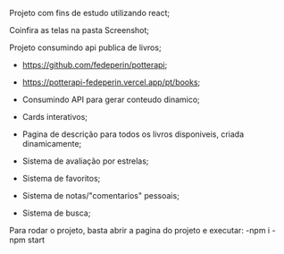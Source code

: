 Projeto com fins de estudo utilizando react;

Coinfira as telas na pasta Screenshot;

Projeto consumindo api publica de livros;
- https://github.com/fedeperin/potterapi;
- https://potterapi-fedeperin.vercel.app/pt/books;

- Consumindo API para gerar conteudo dinamico;
- Cards interativos;
- Pagina de descrição para todos os livros disponiveis, criada dinamicamente;
- Sistema de avaliação por estrelas;
- Sistema de favoritos;
- Sistema de notas/"comentarios" pessoais;
- Sistema de busca;

Para rodar o projeto, basta abrir a pagina do projeto e executar:
-npm i
-npm start
